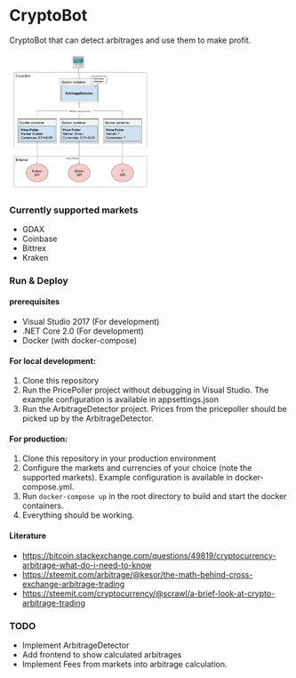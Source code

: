 # CryptoBot
CryptoBot that can detect arbitrages and use them to make profit.

<img src="Architecture_CryptoBot.jpg" alt="Architecture CryptoBot" width="50%">

### Currently supported markets
- GDAX
- Coinbase
- Bittrex
- Kraken

### Run & Deploy
#### prerequisites
- Visual Studio 2017 (For development)
- .NET Core 2.0 (For development)
- Docker (with docker-compose)

#### For local development:
1. Clone this repository
2. Run the PricePoller project without debugging in Visual Studio. The example configuration is available in appsettings.json
3. Run the ArbitrageDetector project. Prices from the pricepoller should be picked up by the ArbitrageDetector.

#### For production:
1. Clone this repository in your production environment
2. Configure the markets and currencies of your choice (note the supported markets). Example configuration is available in docker-compose.yml.
3. Run `docker-compose up` in the root directory to build and start the docker containers.
4. Everything should be working.

#### Literature
- https://bitcoin.stackexchange.com/questions/49819/cryptocurrency-arbitrage-what-do-i-need-to-know
- https://steemit.com/arbitrage/@kesor/the-math-behind-cross-exchange-arbitrage-trading
- https://steemit.com/cryptocurrency/@scrawl/a-brief-look-at-crypto-arbitrage-trading

### TODO
- Implement ArbitrageDetector
- Add frontend to show calculated arbitrages
- Implement Fees from markets into arbitrage calculation.